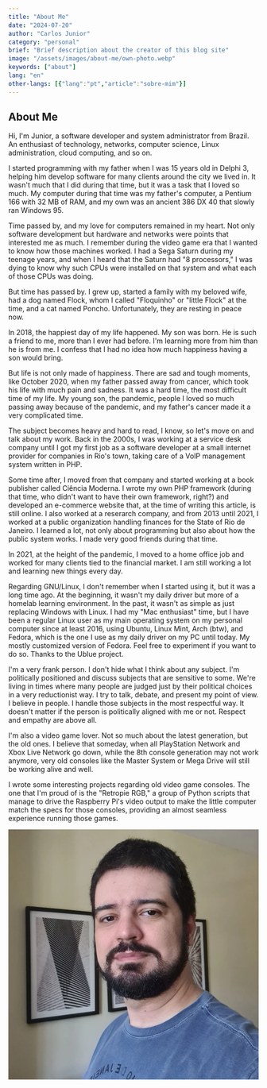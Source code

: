 ```yaml
---
title: "About Me"
date: "2024-07-20"
author: "Carlos Junior"
category: "personal"
brief: "Brief description about the creator of this blog site"
image: "/assets/images/about-me/own-photo.webp"
keywords: ["about"]
lang: "en"
other-langs: [{"lang":"pt","article":"sobre-mim"}]
---
```

## About Me

Hi, I'm Junior, a software developer and system administrator from Brazil. An enthusiast of technology, networks, computer science, Linux administration, cloud computing, and so on.

I started programming with my father when I was 15 years old in Delphi 3, helping him develop software for many clients around the city we lived in. It wasn't much that I did during that time, but it was a task that I loved so much. My computer during that time was my father's computer, a Pentium 166 with 32 MB of RAM, and my own was an ancient 386 DX 40 that slowly ran Windows 95.

Time passed by, and my love for computers remained in my heart. Not only software development but hardware and networks were points that interested me as much. I remember during the video game era that I wanted to know how those machines worked. I had a Sega Saturn during my teenage years, and when I heard that the Saturn had "8 processors," I was dying to know why such CPUs were installed on that system and what each of those CPUs was doing.

But time has passed by. I grew up, started a family with my beloved wife, had a dog named Flock, whom I called "Floquinho" or "little Flock" at the time, and a cat named Poncho. Unfortunately, they are resting in peace now.

In 2018, the happiest day of my life happened. My son was born. He is such a friend to me, more than I ever had before. I'm learning more from him than he is from me. I confess that I had no idea how much happiness having a son would bring.

But life is not only made of happiness. There are sad and tough moments, like October 2020, when my father passed away from cancer, which took his life with much pain and sadness. It was a hard time, the most difficult time of my life. My young son, the pandemic, people I loved so much passing away because of the pandemic, and my father's cancer made it a very complicated time.

The subject becomes heavy and hard to read, I know, so let's move on and talk about my work. Back in the 2000s, I was working at a service desk company until I got my first job as a software developer at a small internet provider for companies in Rio's town, taking care of a VoIP management system written in PHP.

Some time after, I moved from that company and started working at a book publisher called Ciência Moderna. I wrote my own PHP framework (during that time, who didn't want to have their own framework, right?) and developed an e-commerce website that, at the time of writing this article, is still online. I also worked at a reserarch company, and from 2013 until 2021, I worked at a public organization handling finances for the State of Rio de Janeiro. I learned a lot, not only about programming but also about how the public system works. I made very good friends during that time.

In 2021, at the height of the pandemic, I moved to a home office job and worked for many clients tied to the financial market. I am still working a lot and learning new things every day.

Regarding GNU/Linux, I don't remember when I started using it, but it was a long time ago. At the beginning, it wasn't my daily driver but more of a homelab learning environment. In the past, it wasn't as simple as just replacing Windows with Linux. I had my "Mac enthusiast" time, but I have been a regular Linux user as my main operating system on my personal computer since at least 2016, using Ubuntu, Linux Mint, Arch (btw), and Fedora, which is the one I use as my daily driver on my PC until today. My mostly customized version of Fedora. Feel free to experiment if you want to do so. Thanks to the Ublue project.

I'm a very frank person. I don't hide what I think about any subject. I'm politically positioned and discuss subjects that are sensitive to some. We're living in times where many people are judged just by their political choices in a very reductionist way. I try to talk, debate, and present my point of view. I believe in people. I handle those subjects in the most respectful way. It doesn't matter if the person is politically aligned with me or not. Respect and empathy are above all.

I'm also a video game lover. Not so much about the latest generation, but the old ones. I believe that someday, when all PlayStation Network and Xbox Live Network go down, while the 8th console generation may not work anymore, very old consoles like the Master System or Mega Drive will still be working alive and well.

I wrote some interesting projects regarding old video game consoles. The one that I'm proud of is the "Retropie RGB," a group of Python scripts that manage to drive the Raspberry Pi's video output to make the little computer match the specs for those consoles, providing an almost seamless experience running those games.

![Junior's photo](/assets/images/about-me/own-photo.webp)